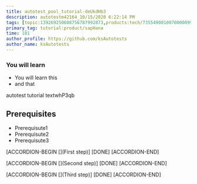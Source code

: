 ```yaml
---
title: autotest_pool_tutorial-deUkdHb3
description: autotestm42164_10/15/2020 6:22:14 PM
tags: [topic:139269250608756787992873,products:tech/73554900100700000996,tutorial:experience/advanced]
primary_tag: tutorial:product/sapHana
time: 181
author_profile: https://github.com/ksAutotests
author_name: ksAutotests
---
```

### You will learn
- You will learn this
- and that

autotest tutorial textwhP3qb

## Prerequisites
- Prerequisute1
- Prerequisute2
- Prerequisute3

[ACCORDION-BEGIN [](First step)]
[DONE]
[ACCORDION-END]

[ACCORDION-BEGIN [](Second step)]
[DONE]
[ACCORDION-END]

[ACCORDION-BEGIN [](Third step)]
[DONE]
[ACCORDION-END]

